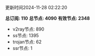 更新时间2024-11-28 02:22:20

**总订阅: 110**
**总节点: 4090**
**有效节点: 2348**
- v2ray节点: 890
- ss节点: 1395
- trojan节点: 62
- ssr节点: 1

